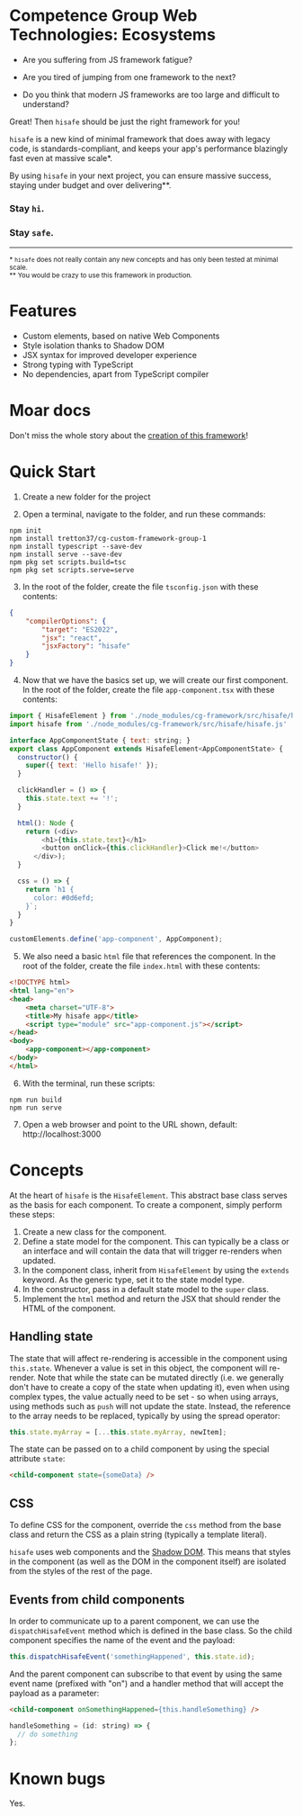 # Competence Group Web Technologies: Ecosystems

- Are you suffering from JS framework fatigue?

- Are you tired of jumping from one framework to the next?

- Do you think that modern JS frameworks are too large and difficult to understand?

Great! Then `hisafe` should be just the right framework for you! 

`hisafe` is a new kind of minimal framework that does away with legacy code, is standards-compliant, and keeps your app's performance blazingly fast even at massive scale*.

By using `hisafe` in your next project, you can ensure massive success, staying under budget and over delivering**.

### Stay `hi`.
### Stay `safe`.

---

<sub>* `hisafe` does not really contain any new concepts and has only been tested at minimal scale.</sub><br>
<sub>** You would be crazy to use this framework in production.</sub>

# Features

- Custom elements, based on native Web Components
- Style isolation thanks to Shadow DOM
- JSX syntax for improved developer experience
- Strong typing with TypeScript
- No dependencies, apart from TypeScript compiler

# Moar docs

Don't miss the whole story about the [creation of this framework](docs/index.md)!

# Quick Start

1. Create a new folder for the project

2. Open a terminal, navigate to the folder, and run these commands:

```
npm init
npm install tretton37/cg-custom-framework-group-1
npm install typescript --save-dev
npm install serve --save-dev
npm pkg set scripts.build=tsc
npm pkg set scripts.serve=serve
```

3. In the root of the folder, create the file `tsconfig.json` with these contents:
``` json
{
    "compilerOptions": {
        "target": "ES2022",
        "jsx": "react",
        "jsxFactory": "hisafe"
    }
}
```

4. Now that we have the basics set up, we will create our first component. In the root of the folder, create the file `app-component.tsx` with these contents:

``` js
import { HisafeElement } from './node_modules/cg-framework/src/hisafe/hisafe-element.js';
import hisafe from './node_modules/cg-framework/src/hisafe/hisafe.js'

interface AppComponentState { text: string; }
export class AppComponent extends HisafeElement<AppComponentState> {
  constructor() {
    super({ text: 'Hello hisafe!' });
  }

  clickHandler = () => {
    this.state.text += '!';
  }

  html(): Node {
    return (<div>
        <h1>{this.state.text}</h1>
        <button onClick={this.clickHandler}>Click me!</button>
      </div>);
  }

  css = () => {
    return `h1 {
      color: #0d6efd;
    }`;
  }
}

customElements.define('app-component', AppComponent);
```

5. We also need a basic `html` file that references the component. In the root of the folder, create the file `index.html` with these contents:

``` html
<!DOCTYPE html>
<html lang="en">
<head>
    <meta charset="UTF-8">
    <title>My hisafe app</title>
    <script type="module" src="app-component.js"></script>
</head>
<body>
    <app-component></app-component>
</body>
</html>
```

6. With the terminal, run these scripts:

```
npm run build
npm run serve
```

7. Open a web browser and point to the URL shown, default: http://localhost:3000

# Concepts

At the heart of `hisafe` is the `HisafeElement`. This abstract base class serves as the basis for each component. To create a component, simply perform these steps:
1. Create a new class for the component.
2. Define a state model for the component. This can typically be a class or an interface and will contain the data that will trigger re-renders when updated.
3. In the component class, inherit from `HisafeElement` by using the `extends` keyword. As the generic type, set it to the state model type.
4. In the constructor, pass in a default state model to the `super` class.
5. Implement the `html` method and return the JSX that should render the HTML of the component.

## Handling state

The state that will affect re-rendering is accessible in the component using `this.state`. Whenever a value is set in this object, the component will re-render. Note that while the state can be mutated directly (i.e. we generally don't have to create a copy of the state when updating it), even when using complex types, the value actually need to be set - so when using arrays, using methods such as `push` will not update the state. Instead, the reference to the array needs to be replaced, typically by using the spread operator:

```js
this.state.myArray = [...this.state.myArray, newItem];
```

The state can be passed on to a child component by using the special attribute `state`:
``` html
<child-component state={someData} />
```

## CSS

To define CSS for the component, override the `css` method from the base class and return the CSS as a plain string (typically a template literal).

`hisafe` uses web components and the [Shadow DOM](https://developer.mozilla.org/en-US/docs/Web/Web_Components/Using_shadow_DOM). This means that styles in the component (as well as the DOM in the component itself) are isolated from the styles of the rest of the page.

## Events from child components

In order to communicate up to a parent component, we can use the `dispatchHisafeEvent` method which is defined in the base class. So the child component specifies the name of the event and the payload:
```js
this.dispatchHisafeEvent('somethingHappened', this.state.id);
```
And the parent component can subscribe to that event by using the same event name (prefixed with "on") and a handler method that will accept the payload as a parameter:
```html
<child-component onSomethingHappened={this.handleSomething} />
```
```js
handleSomething = (id: string) => {
  // do something
};
```

# Known bugs

Yes.
